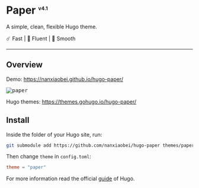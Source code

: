 # Paper <sup><sup><sub><sub>v4.1</sub></sub></sup></sup>

A simple, clean, flexible Hugo theme.

☄️ Fast | 💅 Fluent | 🍧 Smooth

---

## Overview

Demo: https://nanxiaobei.github.io/hugo-paper/

<p>
<kbd>
  <img src="https://raw.githubusercontent.com/nanxiaobei/hugo-paper/master/images/screenshot.png" alt="paper">
</kbd>
</p>

Hugo themes: https://themes.gohugo.io/hugo-paper/

## Install

Inside the folder of your Hugo site, run:

```bash
git submodule add https://github.com/nanxiaobei/hugo-paper themes/paper
```

Then change `theme` in `config.toml`:

```toml
theme = "paper"
```

For more information read the official [guide](https://gohugo.io/themes/installing-and-using-themes/) of Hugo.
